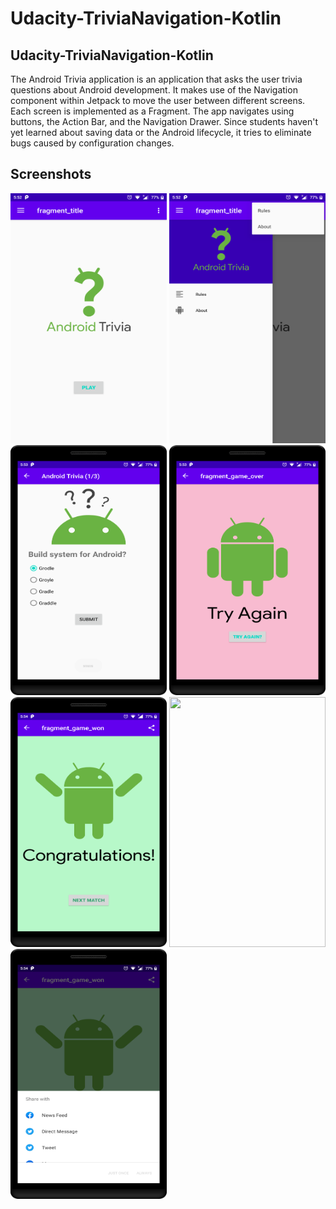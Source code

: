 # Udacity-TriviaNavigation-Kotlin

## Udacity-TriviaNavigation-Kotlin

The Android Trivia application is an application that asks the user trivia questions about Android development.  It makes use of the Navigation component within Jetpack to move the user between different screens.  Each screen is implemented as a Fragment.
The app navigates using buttons, the Action Bar, and the Navigation Drawer.
Since students haven't yet learned about saving data or the Android lifecycle, it tries to eliminate bugs caused by configuration changes. 

## Screenshots
 <img src="https://raw.githubusercontent.com/Ahmedomarpro/Udacity-TriviaNavigation-Kotlin/master/app/src/main/res/screen/device-2020-03-08-055212.png" width="250" height="400"></a>
 <img src="https://raw.githubusercontent.com/Ahmedomarpro/Udacity-TriviaNavigation-Kotlin/master/app/src/main/res/screen/device-2020-03-08-055247.png" width="250" height="400"></a>
 <img src="https://raw.githubusercontent.com/Ahmedomarpro/Udacity-TriviaNavigation-Kotlin/master/app/src/main/res/screen/device-2020-03-08-055311.png" width="250" height="400"></a>
 <img src="https://raw.githubusercontent.com/Ahmedomarpro/Udacity-TriviaNavigation-Kotlin/master/app/src/main/res/screen/device-2020-03-08-055331.png" width="250" height="400"></a>
 <img src="https://raw.githubusercontent.com/Ahmedomarpro/Udacity-TriviaNavigation-Kotlin/master/app/src/main/res/screen/device-2020-03-08-055443.png" width="250" height="400"></a>
 <img src="https://raw.githubusercontent.com/Ahmedomarpro/Udacity-TriviaNavigation-Kotlin/master/app/src/main/res/screen/device-2020-03-08-055443.pnghttps://raw.githubusercontent.com/Ahmedomarpro/Udacity-TriviaNavigation-Kotlin/master/app/src/main/res/screen/device-2020-03-08-055455.png" width="250" height="400"></a>
 <img src="https://raw.githubusercontent.com/Ahmedomarpro/Udacity-TriviaNavigation-Kotlin/master/app/src/main/res/screen/device-2020-03-08-055455.png" width="250" height="400"></a>



